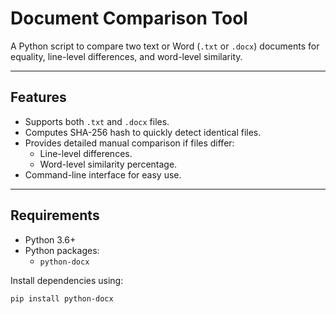 # Document Comparison Tool

A Python script to compare two text or Word (`.txt` or `.docx`) documents for equality, line-level differences, and word-level similarity.

---

## Features

- Supports both `.txt` and `.docx` files.
- Computes SHA-256 hash to quickly detect identical files.
- Provides detailed manual comparison if files differ:
  - Line-level differences.
  - Word-level similarity percentage.
- Command-line interface for easy use.

---

## Requirements

- Python 3.6+
- Python packages:
  - `python-docx`

Install dependencies using:

```bash
pip install python-docx
